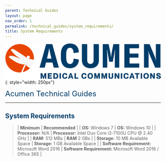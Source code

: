 ```yaml
---
parent: Technical Guides
layout: page
nav_order: 1
permalink: /technical_guides/system_requirements/
title: System Requirements
---
```


![image](/assets/images/logo.jpg){: style="width: 250px"}

<span style="color:#003C68; font-size: 24px">Acumen Technical Guides</span>

---

## <span style="color:#003C68">System Requirements</span>

<div class="recommended-specs" markdown="1">

>| **Minimum**                                       | **Recommended**                                   |
>| **OS:** Windows 7                                 | **OS:** Windows 10                                |
>| **Processor:** N/A                                | **Processor:** Intel Duo Core i3-7100U CPU @ 2.40 GHz |
>| **RAM:** 512 MBs                                  | **RAM** 2 GBs                                     |
>| **Storage:** 10 MB Available Space                | **Storage:**  1 GB Available Space                |
>| **Software Requirement:** Microsoft Word 2016     | **Software Requirement:** Microsoft Word 2016 / Office 365 |

</div>
